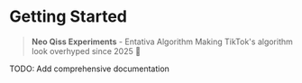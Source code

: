 # Getting Started

> **Neo Qiss Experiments** - Entativa Algorithm
> Making TikTok's algorithm look overhyped since 2025 🚀

TODO: Add comprehensive documentation
